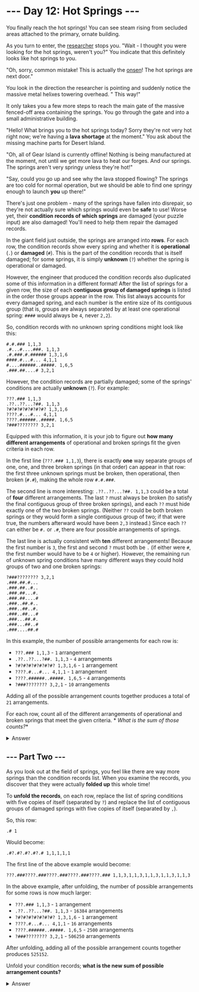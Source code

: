 # --- Day 12: Hot Springs ---

You finally reach the hot springs! You can see steam rising from secluded areas attached to the primary, ornate
building.

As you turn to enter, the [researcher](https://adventofcode.com/2023/day/11) stops you. "Wait - I thought you were
looking for the hot springs, weren't you?" You indicate that this definitely looks like hot springs to you.

"Oh, sorry, common mistake! This is actually the [onsen](https://en.wikipedia.org/wiki/Onsen)! The hot springs are next
door."

You look in the direction the researcher is pointing and suddenly notice the massive metal helixes towering overhead. "
This way!"

It only takes you a few more steps to reach the main gate of the massive fenced-off area containing the springs. You go
through the gate and into a small administrative building.

"Hello! What brings you to the hot springs today? Sorry they're not very hot right now; we're having a **lava shortage**
at the moment." You ask about the missing machine parts for Desert Island.

"Oh, all of Gear Island is currently offline! Nothing is being manufactured at the moment, not until we get more lava to
heat our forges. And our springs. The springs aren't very springy unless they're hot!"

"Say, could you go up and see why the lava stopped flowing? The springs are too cold for normal operation, but we should
be able to find one springy enough to launch **you** up there!"

There's just one problem - many of the springs have fallen into disrepair, so they're not actually sure which springs
would even be **safe** to use! Worse yet, their **condition records of which springs** are damaged (your puzzle input)
are also damaged! You'll need to help them repair the damaged records.

In the giant field just outside, the springs are arranged into **rows**. For each row, the condition records show every
spring and whether it is **operational** (`.`) or **damaged** (`#`). This is the part of the condition records that is
itself damaged; for some springs, it is simply **unknown** (`?`) whether the spring is operational or damaged.

However, the engineer that produced the condition records also duplicated some of this information in a different
format! After the list of springs for a given row, the size of each **contiguous group of damaged springs** is listed in
the order those groups appear in the row. This list always accounts for every damaged spring, and each number is the
entire size of its contiguous group (that is, groups are always separated by at least one operational spring: `####`
would always be `4`, never `2,2`).

So, condition records with no unknown spring conditions might look like this:

```
#.#.### 1,1,3
.#...#....###. 1,1,3
.#.###.#.###### 1,3,1,6
####.#...#... 4,1,1
#....######..#####. 1,6,5
.###.##....# 3,2,1
```

However, the condition records are partially damaged; some of the springs' conditions are actually **unknown** (`?`).
For example:

```
???.### 1,1,3
.??..??...?##. 1,1,3
?#?#?#?#?#?#?#? 1,3,1,6
????.#...#... 4,1,1
????.######..#####. 1,6,5
?###???????? 3,2,1
```

Equipped with this information, it is your job to figure out **how many different arrangements** of operational and
broken springs fit the given criteria in each row.

In the first line (`???.### 1,1,3`), there is exactly **one** way separate groups of one, one, and three broken
springs (in that order) can appear in that row: the first three unknown springs must be broken, then operational, then
broken (`#.#`), making the whole row `#.#.###`.

The second line is more interesting: `.??..??...?##. 1,1,3` could be a total of **four** different arrangements. The
last `?` must always be broken (to satisfy the final contiguous group of three broken springs), and each `??` must hide
exactly one of the two broken springs. (Neither `??` could be both broken springs or they would form a single contiguous
group of two; if that were true, the numbers afterward would have been `2,3` instead.) Since each `??` can either
be `#.` or `.#`, there are four possible arrangements of springs.

The last line is actually consistent with **ten** different arrangements! Because the first number is `3`, the first and
second `?` must both be `.` (if either were `#`, the first number would have to be `4` or higher). However, the
remaining run of unknown spring conditions have many different ways they could hold groups of two and one broken
springs:

```
?###???????? 3,2,1
.###.##.#...
.###.##..#..
.###.##...#.
.###.##....#
.###..##.#..
.###..##..#.
.###..##...#
.###...##.#.
.###...##..#
.###....##.#
```

In this example, the number of possible arrangements for each row is:

- `???.### 1,1,3` - `1` arrangement
- `.??..??...?##. 1,1,3` - `4` arrangements
- `?#?#?#?#?#?#?#? 1,3,1,6` - `1` arrangement
- `????.#...#... 4,1,1` - `1` arrangement
- `????.######..#####. 1,6,5` - `4` arrangements
- `?###???????? 3,2,1` - `10` arrangements

Adding all of the possible arrangement counts together produces a total of `21` arrangements.

For each row, count all of the different arrangements of operational and broken springs that meet the given criteria. *
*What is the sum of those counts?**

<details><summary>Answer</summary>

Your puzzle answer was `7379`.

</details>

## --- Part Two ---

As you look out at the field of springs, you feel like there are way more springs than the condition records list. When
you examine the records, you discover that they were actually **folded up** this whole time!

To **unfold the records**, on each row, replace the list of spring conditions with five copies of itself (separated
by `?`) and replace the list of contiguous groups of damaged springs with five copies of itself (separated by `,`).

So, this row:

```
.# 1
```

Would become:

```
.#?.#?.#?.#?.# 1,1,1,1,1
```

The first line of the above example would become:

```
???.###????.###????.###????.###????.### 1,1,3,1,1,3,1,1,3,1,1,3,1,1,3
```

In the above example, after unfolding, the number of possible arrangements for some rows is now much larger:

- `???.### 1,1,3` - `1` arrangement
- `.??..??...?##. 1,1,3` - `16384` arrangements
- `?#?#?#?#?#?#?#? 1,3,1,6` - `1` arrangement
- `????.#...#... 4,1,1` - `16` arrangements
- `????.######..#####. 1,6,5` - `2500` arrangements
- `?###???????? 3,2,1` - `506250` arrangements

After unfolding, adding all of the possible arrangement counts together produces `525152`.

Unfold your condition records; **what is the new sum of possible arrangement counts?**

<details><summary>Answer</summary>

Your puzzle answer was `7732028747925`.

</details>
